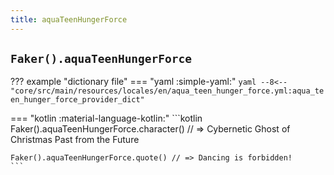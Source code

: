```yaml
---
title: aquaTeenHungerForce
---
```


## `Faker().aquaTeenHungerForce`

??? example "dictionary file"
    === "yaml :simple-yaml:"
        ```yaml
        --8<-- "core/src/main/resources/locales/en/aqua_teen_hunger_force.yml:aqua_teen_hunger_force_provider_dict"
        ```

=== "kotlin :material-language-kotlin:"
    ```kotlin
    Faker().aquaTeenHungerForce.character() // => Cybernetic Ghost of Christmas Past from the Future

    Faker().aquaTeenHungerForce.quote() // => Dancing is forbidden!
    ```

